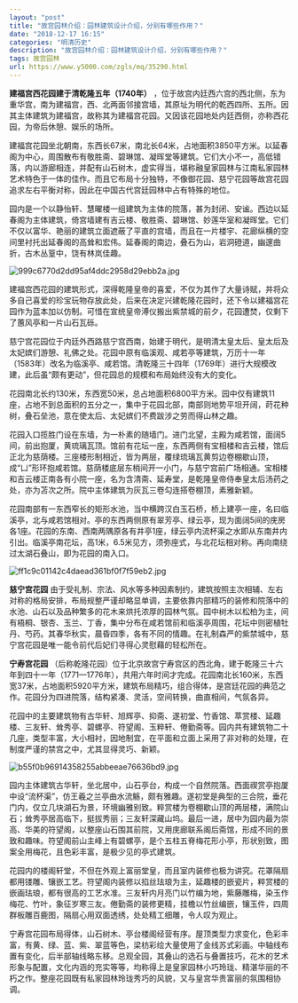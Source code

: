 ```yaml
---
layout: "post"
title: "故宫园林介绍：园林建筑设计介绍，分别有哪些作用？"
date: "2018-12-17 16:15"
categories: "明清历史"
description: "故宫园林介绍：园林建筑设计介绍，分别有哪些作用？"
tags: 故宫园林
url: https://www.y5000.com/zgls/mq/35290.html
---
```






**建福宫西花园建于清乾隆五年（1740年）**
，位于故宫内廷西六宫的西北侧，东为重华宫，南为建福宫，西、北两面邻接宫墙，其原址为明代的乾西四所、五所。因其主体建筑为建福宫，故称其为建福宫花园。又因该花园地处内廷西侧，亦称西花园，为帝后休憩、娱乐的场所。

建福宫花园坐北朝南，东西长67米，南北长64米，占地面积3850平方米。以延春阁为中心，周围散布有敬胜斋、碧琳馆、凝晖堂等建筑。它们大小不一，高低错落，内以游廊相连，并配有山石树木，虚实得当，堪称融皇家园林与江南私家园林艺术特色于一体的佳作。而且它布局十分独特，不像御花园、慈宁花园等故宫花园追求左右平衡对称，因此在中国古代宫廷园林中占有特殊的地位。

园内是一个以静怡轩、慧曜楼一组建筑为主体的院落，甚为封闭、安谧。西边以延春阁为主体建筑，倚宫墙建有吉云楼、敬胜斋、碧琳馆、妙莲华室和凝晖堂。它们不仅以富华、艳丽的建筑立面遮蔽了平直的宫墙，而且在一片楼宇、花廊纵横的空间里衬托出延春阁的高耸和宏伟。延春阁的南边，叠石为山，岩洞磴道，幽邃曲折，古木丛篁中，饶有林岚佳趣。

![999c6770d2dd95af4ddc2958d29ebb2a.jpg](https://img.y5000.com/uploads/allimg/181022/999c6770d2dd95af4ddc2958d29ebb2a.jpg)

建福宫西花园的建筑形式，深得乾隆皇帝的喜爱，不仅为其作了大量诗赋，并将众多自己喜爱的珍宝玩物存放此处，后来在决定兴建乾隆花园时，还下令以建福宫花园作为蓝本加以仿制。可惜在宣统皇帝溥仪搬出紫禁城的前夕，花园遭焚，仅剩下了蕙风亭和一片山石瓦砾。

慈宁宫花园位于内廷外西路慈宁宫西南，始建于明代，是明清太皇太后、皇太后及太妃嫔们游憩、礼佛之处。花园中原有临溪观、咸若亭等建筑，万历十一年（1583年）改名为临溪亭、咸若馆。清乾隆三十四年（1769年）进行大规模改建，此后虽“颇有更动”，但花园总的规模和布局始终没有大的变化。

花园南北长约130米，东西宽50米，总占地面积6800平方米。园中仅有建筑11座，占地不到总面积的五分之一，集中于花园北部，南部则地势平坦开阔，莳花种树，叠石垒池，意在使太后、太妃嫔们不费跋涉之劳而得山林之趣。

花园入口揽胜门设在东墙，为一朴素的随墙门。进门北望，主殿为咸若馆，面阔5间，前出抱厦，黄琉璃瓦顶。馆前有花坛一座，东西两侧有宝相楼和吉云楼，馆后正北为慈荫楼。三座楼形制相近，皆为两层，覆绿琉璃瓦黄剪边卷棚歇山顶，成“凵”形环抱咸若馆。慈荫楼底层东梢间开一小门，与慈宁宫前广场相通。宝相楼和吉云楼正南各有小院一座，名为含清斋、延寿堂，是乾隆皇帝侍奉皇太后汤药之处，亦为苫次之所。院中主体建筑为灰瓦三卷勾连搭卷棚顶，素雅新颖。

花园南部有一东西窄长的矩形水池，当中横跨汉白玉石桥，桥上建亭一座，名曰临溪亭，北与咸若馆相对。亭的东西两侧原有翠芳亭、绿云亭，现为面阔5间的庑房各1座。花园的东南、西南两隅原各有井亭1座，绿云亭内流杯渠之水即从东南井内引出。临溪亭南花坛，高1米，6.5米见方，须弥座式，与北花坛相对称。再向南绕过太湖石叠山，即为花园的南入口。

![ff1c9c01142c4daead361bf0f7f59eb2.jpg](https://img.y5000.com/uploads/allimg/181022/ff1c9c01142c4daead361bf0f7f59eb2.jpg)

 **慈宁宫花园**
由于受礼制、宗法、风水等多种因素制约，建筑按照主次相辅、左右对称的格局安排，布局规整严谨却略显单调，主要依靠内部精巧的装修和院落中的水池、山石以及品种繁多的花木来烘托浓厚的园林气氛。园中树木以松柏为主，间有梧桐、银杏、玉兰、丁香，集中分布在咸若馆前和临溪亭周围，花坛中则密植牡丹、芍药。其春华秋实，晨昏四季，各有不同的情趣。在礼制森严的紫禁城中，慈宁宫花园是唯一能令前代后妃们寻得心灵慰藉的轻松所在。

 **宁寿宫花园**
（后称乾隆花园）位于北京故宫宁寿宫区的西北角，建于乾隆三十六年到四十一年（1771—1776年），共用六年时间才完成。花园南北长160米，东西宽37米，占地面积5920平方米，建筑布局精巧，组合得体，是宫廷花园的典范之作。花园分为四进院落，结构紧凑、灵活，空间转换，曲直相间，气氛各异。

花园中的主要建筑物有古华轩、旭辉亭、抑斋、遂初堂、竹香馆、萃赏楼、延趣楼、三友轩、耸秀亭、碧螺亭、符望阁、玉粹轩、倦勤斋等。园内共有建筑物二十几座，类型丰富，大小相衬，因地制宜，在平面和立面上采用了非对称的处理，在制度严谨的禁宫之中，尤其显得灵巧、新颖。

![b55f0b96914358255abbeeae76636bd9.jpg](https://img.y5000.com/uploads/allimg/181022/b55f0b96914358255abbeeae76636bd9.jpg)

园内主体建筑古华轩，坐北居中，山石亭台，构成一个自然院落。西面禊赏亭抱厦中设“流杯渠”，仿王羲之兰亭曲水流觞，颇有雅趣。遂初堂是典型的三合院，垂花门内，仅立几块湖石为景，环境幽雅别致。粹赏楼为卷棚歇山顶的两层楼，满院山石；耸秀亭居高临下，挺拔秀丽；三友轩深藏山坞。最后一进，居中为园内最为崇高、华美的符望阁，以整座山石围其前院，又用庑廊联系阁后斋馆，形成不同的景致和趣味。符望阁前山主峰上有碧螺亭，是个五柱五脊梅花形小亭，形状别致，图案全用梅花，且色彩丰富，是极少见的亭式建筑。

花园内的楼阁轩堂，不但在外观上富丽堂皇，而且室内装修也极为讲究。花罩隔扇都用镂雕、镶嵌工艺。符望阁内装修以掐丝珐琅为主，延趣楼的嵌瓷片，粹赏楼的嵌画珐琅，都有很高的工艺水准。三友轩内月亮门以竹编为地，紫藤雕梅，染玉作梅花、竹叶，象征岁寒三友。倦勤斋的装修更精，挂檐以竹丝编嵌，镶玉件，四周群板雕百鹿图，隔扇心用双面透绣，处处精工细雕，令人叹为观止。

宁寿宫花园布局得体，山石树木、亭台楼阁经营有序。屋顶类型力求变化，色彩丰富，有黄、绿、蓝、紫、翠蓝等色，梁枋彩绘大量使用了金线苏式彩画。中轴线布置有变化，后半部轴线略东移。总观全园，其叠山的选石与叠置技巧，花木的艺术形象与配置，文化内涵的充实等等，均称得上是皇家园林小巧玲珑、精湛华丽的不朽之作。整座花园既有私家园林玲珑秀巧的风貌，又与皇宫华贵富丽的氛围相协调。
